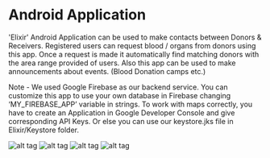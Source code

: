 # Android Application

'Elixir' Android Application can be used to make contacts between Donors & Receivers. Registered users can request blood / organs from donors using this app. Once a request is made it automatically find matching donors with the area range provided of users. Also this app can be used to make announcements about events. (Blood Donation camps etc.)

Note - We used Google Firebase as our backend service. You can customize this app to use your own database in Firebase changing ‘MY_FIREBASE_APP’ variable in strings. To work with maps correctly, you have to create an Application in Google Developer Console and give corresponding API Keys. Or else you can use our keystore.jks file in Elixir/Keystore folder.

![alt tag](https://github.com/CodeLankaHack/Inglorious-Masters/blob/master/Android%20Application/ScreenShots/menu.png)
![alt tag](https://github.com/CodeLankaHack/Inglorious-Masters/blob/master/Android%20Application/ScreenShots/about.png)
![alt tag](https://github.com/CodeLankaHack/Inglorious-Masters/blob/master/Android%20Application/ScreenShots/profile.png)
![alt tag](https://github.com/CodeLankaHack/Inglorious-Masters/blob/master/Android%20Application/ScreenShots/requestblood.png)
